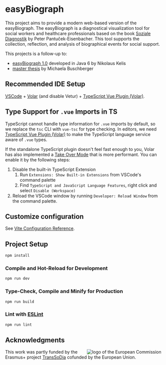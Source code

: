 # easyBiograph

This project aims to provide a modern web-based version of the easyBiograph.
The easyBiograph is a diagnostical visualization tool for social workers and
healthcare professionals based on the book
[Soziale Diagnostik](https://www.vandenhoeck-ruprecht-verlage.com/themen-entdecken/paedagogik-soziale-arbeit/soziale-arbeit/26908/soziale-diagnostik)
by Peter Pantuček-Eisenbacher.
This tool supports the collection, reflection, and analysis of biographical events
for social support.

This projects is a follow-up to:
* [easyBiograph 1.0](http://www.easybiograph.com/) developed in Java 6 by Nikolaus Kelis
* [master thesis](https://www.linkedin.com/in/michaela-buschberger-158477183/) by Michaela Buschberger

## Recommended IDE Setup

[VSCode](https://code.visualstudio.com/) + [Volar](https://marketplace.visualstudio.com/items?itemName=Vue.volar) (and disable Vetur) + [TypeScript Vue Plugin (Volar)](https://marketplace.visualstudio.com/items?itemName=Vue.vscode-typescript-vue-plugin).

## Type Support for `.vue` Imports in TS

TypeScript cannot handle type information for `.vue` imports by default, so we replace the `tsc` CLI with `vue-tsc` for type checking. In editors, we need [TypeScript Vue Plugin (Volar)](https://marketplace.visualstudio.com/items?itemName=Vue.vscode-typescript-vue-plugin) to make the TypeScript language service aware of `.vue` types.

If the standalone TypeScript plugin doesn't feel fast enough to you, Volar has also implemented a [Take Over Mode](https://github.com/johnsoncodehk/volar/discussions/471#discussioncomment-1361669) that is more performant. You can enable it by the following steps:

1. Disable the built-in TypeScript Extension
    1) Run `Extensions: Show Built-in Extensions` from VSCode's command palette
    2) Find `TypeScript and JavaScript Language Features`, right click and select `Disable (Workspace)`
2. Reload the VSCode window by running `Developer: Reload Window` from the command palette.

## Customize configuration

See [Vite Configuration Reference](https://vitejs.dev/config/).

## Project Setup

```sh
npm install
```

### Compile and Hot-Reload for Development

```sh
npm run dev
```

### Type-Check, Compile and Minify for Production

```sh
npm run build
```

### Lint with [ESLint](https://eslint.org/)

```sh
npm run lint
```

## Acknowledgments

<img align="right" src="https://ec.europa.eu/info/sites/default/files/ec-logo-horiz-web_en.jpg" alt="logo of the European Commission">

This work was partly funded by the Erasmus+ project [TransSoDia](https://research.fhstp.ac.at/en/projects/transsodia-transnational-and-digital-learning-and-teaching-in-cooperative-social-diagnostics) cofunded by the European Union.
